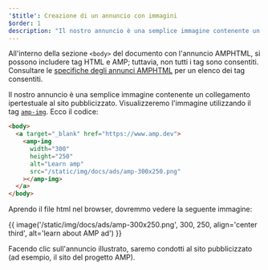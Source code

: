 ```yaml
---
'$title': Creazione di un annuncio con immagini
$order: 1
description: "Il nostro annuncio è una semplice immagine contenente un collegamento ipertestuale al sito pubblicizzato. Visualizzeremo l'immagine utilizzando il tag amp-img. Ecco il codice: ..."
---
```


All'interno della sezione `<body>` del documento con l'annuncio AMPHTML, si possono includere tag HTML e AMP; tuttavia, non tutti i tag sono consentiti. Consultare le [specifiche degli annunci AMPHTML](../../../../documentation/guides-and-tutorials/learn/a4a_spec.md#allowed-amp-extensions-and-builtins) per un elenco dei tag consentiti.

Il nostro annuncio è una semplice immagine contenente un collegamento ipertestuale al sito pubblicizzato. Visualizzeremo l'immagine utilizzando il tag [`amp-img`](../../../../documentation/components/reference/amp-img.md). Ecco il codice:

```html
<body>
  <a target="_blank" href="https://www.amp.dev">
    <amp-img
      width="300"
      height="250"
      alt="Learn amp"
      src="/static/img/docs/ads/amp-300x250.png"
    ></amp-img>
  </a>
</body>
```

Aprendo il file html nel browser, dovremmo vedere la seguente immagine:

{{ image('/static/img/docs/ads/amp-300x250.png', 300, 250, align='center third', alt='learn about AMP ad') }}

Facendo clic sull'annuncio illustrato, saremo condotti al sito pubblicizzato (ad esempio, il sito del progetto AMP).
